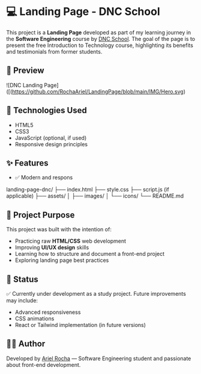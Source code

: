 # 💻 Landing Page - DNC School

This project is a **Landing Page** developed as part of my learning journey in the **Software Engineering** course by [DNC School](https://www.escoladnc.com/). The goal of the page is to present the free Introduction to Technology course, highlighting its benefits and testimonials from former students.

## 📸 Preview

![DNC Landing Page]([(https://github.com/RochaAriel/LandingPage/blob/main/IMG/Hero.svg) <!-- Replace with the correct image path -->

## 🚀 Technologies Used

- HTML5  
- CSS3  
- JavaScript (optional, if used)  
- Responsive design principles

## ✨ Features

- ✅ Modern and respons

landing-page-dnc/
├── index.html
├── style.css
├── script.js (if applicable)
├── assets/
│ ├── images/
│ └── icons/
└── README.md
## 🎯 Project Purpose

This project was built with the intention of:

- Practicing raw **HTML/CSS** web development  
- Improving **UI/UX design** skills  
- Learning how to structure and document a front-end project  
- Exploring landing page best practices  

## 📌 Status

✅ Currently under development as a study project. Future improvements may include:

- Advanced responsiveness
- CSS animations
- React or Tailwind implementation (in future versions)

## 🧑‍💻 Author

Developed by [Ariel Rocha](https://github.com/RochaAriel) — Software Engineering student and passionate about front-end development.
